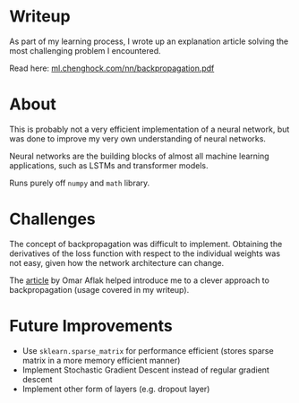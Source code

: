 # Writeup
As part of my learning process, I wrote up an explanation article solving the most challenging problem I encountered.

Read here: [ml.chenghock.com/nn/backpropagation.pdf](https://ml.chenghock.com/nn/backpropagation.pdf)

# About
This is probably not a very efficient implementation of a neural network, but was done to improve my very own understanding of neural networks.

Neural networks are the building blocks of almost all machine learning applications, such as LSTMs and transformer models.

Runs purely off `numpy` and `math` library.

# Challenges
The concept of backpropagation was difficult to implement. Obtaining the derivatives of the loss function with respect to the individual weights was not easy, given how the network architecture can change.

The [article](https://towardsdatascience.com/math-neural-network-from-scratch-in-python-d6da9f29ce65#6aba) by Omar Aflak helped introduce me to a clever approach to backpropagation (usage covered in my writeup).

# Future Improvements
- Use `sklearn.sparse_matrix` for performance efficient (stores sparse matrix in a more memory efficient manner)
- Implement Stochastic Gradient Descent instead of regular gradient descent
- Implement other form of layers (e.g. dropout layer)
